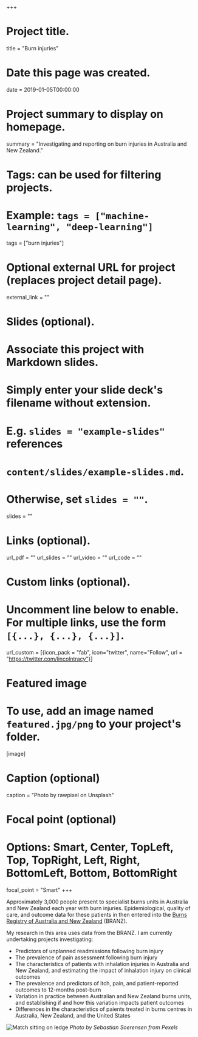 +++
# Project title.
title = "Burn injuries"

# Date this page was created.
date = 2019-01-05T00:00:00

# Project summary to display on homepage.
summary = "Investigating and reporting on burn injuries in Australia and New Zealand."

# Tags: can be used for filtering projects.
# Example: `tags = ["machine-learning", "deep-learning"]`
tags = ["burn injuries"]

# Optional external URL for project (replaces project detail page).
external_link = ""

# Slides (optional).
#   Associate this project with Markdown slides.
#   Simply enter your slide deck's filename without extension.
#   E.g. `slides = "example-slides"` references 
#   `content/slides/example-slides.md`.
#   Otherwise, set `slides = ""`.
slides = ""

# Links (optional).
url_pdf = ""
url_slides = ""
url_video = ""
url_code = ""

# Custom links (optional).
#   Uncomment line below to enable. For multiple links, use the form `[{...}, {...}, {...}]`.
url_custom = [{icon_pack = "fab", icon="twitter", name="Follow", url = "https://twitter.com/lincolntracy"}]

# Featured image
# To use, add an image named `featured.jpg/png` to your project's folder. 
[image]
  # Caption (optional)
  caption = "Photo by rawpixel on Unsplash"
  
  # Focal point (optional)
  # Options: Smart, Center, TopLeft, Top, TopRight, Left, Right, BottomLeft, Bottom, BottomRight
  focal_point = "Smart"
+++

Approximately 3,000 people present to specialist burns units in Australia and New Zealand each year with burn injuries. Epidemiological, quality of care, and outcome data for these patients in then entered into the [Burns Registry of Australia and New Zealand](https://www.monash.edu/medicine/sphpm/branz) (BRANZ). 

My research in this area uses data from the BRANZ. I am currently undertaking projects investigating:

- Predictors of unplanned readmissions following burn injury
- The prevalence of pain assessment following burn injury 
- The characteristics of patients with inhalation injuries in Australia and New Zealand, and estimating the impact of inhalation injury on clinical outcomes
- The prevalence and predictors of itch, pain, and patient-reported outcomes to 12-months post-burn
- Variation in practice between Australian and New Zealand burns units, and establishing if and how this variation impacts patient outcomes
- Differences in the characteristics of paients treated in burns centres in Australia, New Zealand, and the United States

![Match sitting on ledge](/img/match.jpg)
*Photo by Sebastian Soerensen from Pexels*